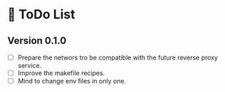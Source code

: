 # 📝 ToDo List

## Version 0.1.0

- [ ] Prepare the networs tro be compatible with the future reverse proxy service.
- [ ] Improve the makefile recipes.
- [ ] Mind to change env files in only one.